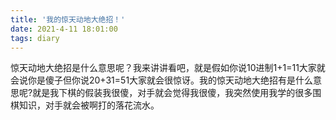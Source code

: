 ```yaml
---
title: '我的惊天动地大绝招！'
date: 2021-4-11 18:01:00
tags: diary
---
```

惊天动地大绝招是什么意思呢？我来讲讲看吧，就是假如你说10进制1+1=11大家就会说你是傻子但你说20+31=51大家就会很惊讶。我的惊天动地大绝招有是什么意思呢?就是我下棋的假装我很傻，对手就会觉得我很傻，我突然使用我学的很多围棋知识，对手就会被啊打的落花流水。
